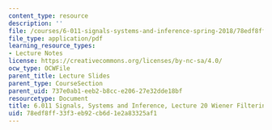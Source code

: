 ```yaml
---
content_type: resource
description: ''
file: /courses/6-011-signals-systems-and-inference-spring-2018/78edf8ff33f3eb92cb6d1e2a83325af1_MIT6_011S18lec20.pdf
file_type: application/pdf
learning_resource_types:
- Lecture Notes
license: https://creativecommons.org/licenses/by-nc-sa/4.0/
ocw_type: OCWFile
parent_title: Lecture Slides
parent_type: CourseSection
parent_uid: 737e0ab1-eeb2-b8cc-e206-27e32dde18bf
resourcetype: Document
title: 6.011 Signals, Systems and Inference, Lecture 20 Wiener Filtering
uid: 78edf8ff-33f3-eb92-cb6d-1e2a83325af1
---
```

